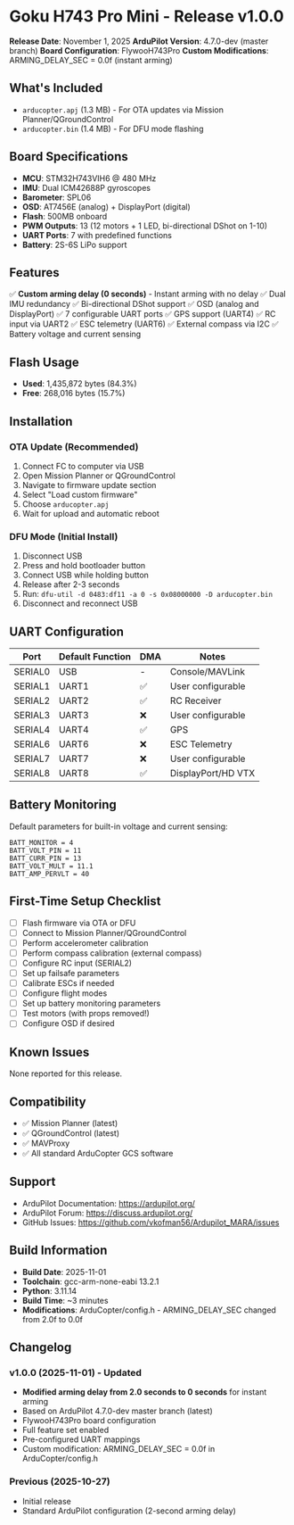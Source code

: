 # Goku H743 Pro Mini - Release v1.0.0

**Release Date**: November 1, 2025
**ArduPilot Version**: 4.7.0-dev (master branch)
**Board Configuration**: FlywooH743Pro
**Custom Modifications**: ARMING_DELAY_SEC = 0.0f (instant arming)

## What's Included

- `arducopter.apj` (1.3 MB) - For OTA updates via Mission Planner/QGroundControl
- `arducopter.bin` (1.4 MB) - For DFU mode flashing

## Board Specifications

- **MCU**: STM32H743VIH6 @ 480 MHz
- **IMU**: Dual ICM42688P gyroscopes
- **Barometer**: SPL06
- **OSD**: AT7456E (analog) + DisplayPort (digital)
- **Flash**: 500MB onboard
- **PWM Outputs**: 13 (12 motors + 1 LED, bi-directional DShot on 1-10)
- **UART Ports**: 7 with predefined functions
- **Battery**: 2S-6S LiPo support

## Features

✅ **Custom arming delay (0 seconds)** - Instant arming with no delay
✅ Dual IMU redundancy
✅ Bi-directional DShot support
✅ OSD (analog and DisplayPort)
✅ 7 configurable UART ports
✅ GPS support (UART4)
✅ RC input via UART2
✅ ESC telemetry (UART6)
✅ External compass via I2C
✅ Battery voltage and current sensing

## Flash Usage

- **Used**: 1,435,872 bytes (84.3%)
- **Free**: 268,016 bytes (15.7%)

## Installation

### OTA Update (Recommended)
1. Connect FC to computer via USB
2. Open Mission Planner or QGroundControl
3. Navigate to firmware update section
4. Select "Load custom firmware"
5. Choose `arducopter.apj`
6. Wait for upload and automatic reboot

### DFU Mode (Initial Install)
1. Disconnect USB
2. Press and hold bootloader button
3. Connect USB while holding button
4. Release after 2-3 seconds
5. Run: `dfu-util -d 0483:df11 -a 0 -s 0x08000000 -D arducopter.bin`
6. Disconnect and reconnect USB

## UART Configuration

| Port | Default Function | DMA | Notes |
|------|-----------------|-----|-------|
| SERIAL0 | USB | - | Console/MAVLink |
| SERIAL1 | UART1 | ✅ | User configurable |
| SERIAL2 | UART2 | ✅ | RC Receiver |
| SERIAL3 | UART3 | ❌ | User configurable |
| SERIAL4 | UART4 | ✅ | GPS |
| SERIAL6 | UART6 | ❌ | ESC Telemetry |
| SERIAL7 | UART7 | ❌ | User configurable |
| SERIAL8 | UART8 | ✅ | DisplayPort/HD VTX |

## Battery Monitoring

Default parameters for built-in voltage and current sensing:
```
BATT_MONITOR = 4
BATT_VOLT_PIN = 11
BATT_CURR_PIN = 13
BATT_VOLT_MULT = 11.1
BATT_AMP_PERVLT = 40
```

## First-Time Setup Checklist

- [ ] Flash firmware via OTA or DFU
- [ ] Connect to Mission Planner/QGroundControl
- [ ] Perform accelerometer calibration
- [ ] Perform compass calibration (external compass)
- [ ] Configure RC input (SERIAL2)
- [ ] Set up failsafe parameters
- [ ] Calibrate ESCs if needed
- [ ] Configure flight modes
- [ ] Set up battery monitoring parameters
- [ ] Test motors (with props removed!)
- [ ] Configure OSD if desired

## Known Issues

None reported for this release.

## Compatibility

- ✅ Mission Planner (latest)
- ✅ QGroundControl (latest)
- ✅ MAVProxy
- ✅ All standard ArduCopter GCS software

## Support

- ArduPilot Documentation: https://ardupilot.org/
- ArduPilot Forum: https://discuss.ardupilot.org/
- GitHub Issues: https://github.com/vkofman56/Ardupilot_MARA/issues

## Build Information

- **Build Date**: 2025-11-01
- **Toolchain**: gcc-arm-none-eabi 13.2.1
- **Python**: 3.11.14
- **Build Time**: ~3 minutes
- **Modifications**: ArduCopter/config.h - ARMING_DELAY_SEC changed from 2.0f to 0.0f

## Changelog

### v1.0.0 (2025-11-01) - Updated
- **Modified arming delay from 2.0 seconds to 0 seconds** for instant arming
- Based on ArduPilot 4.7.0-dev master branch (latest)
- FlywooH743Pro board configuration
- Full feature set enabled
- Pre-configured UART mappings
- Custom modification: ARMING_DELAY_SEC = 0.0f in ArduCopter/config.h

### Previous (2025-10-27)
- Initial release
- Standard ArduPilot configuration (2-second arming delay)
